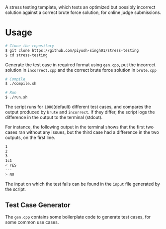 A stress testing template, which tests an optimized but possibly incorrect solution against a correct brute force solution, for online judge submissions.

# Usage
```bash
# Clone the repository
$ git clone https://github.com/piyush-singh01/stress-testing
$ cd stress-testing
```
Generate the test case in required format using `gen.cpp`, put the incorrect solution in `incorrect.cpp` and the correct brute force solution in `brute.cpp`


```bash
# Compile
$ ./compile.sh

# Run
$ ./run.sh
```

The script runs for `1000`(default) different test cases, and compares the output produced by `brute` and `incorrect`. If they differ, the script logs the difference in the output to the terminal (stdout). 

For instance, the following output in the terminal shows that the first two cases ran without any issues, but the third case had a difference in the two outputs, on the first line.
```bash
1
2
3
1c1
< YES
---
> NO
```

The input on which the test fails can be found in the `input` file generated by the script.

## Test Case Generator
The `gen.cpp` contains some boilerplate code to generate test cases, for some common use cases.